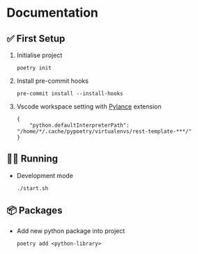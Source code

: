 # Documentation


## ✅ First Setup

1. Initialise project
    ```
    poetry init
    ```

2. Install pre-commit hooks
    ```
    pre-commit install --install-hooks
    ```

2. Vscode workspace setting with [Pylance](https://marketplace.visualstudio.com/items?itemName=ms-python.vscode-pylance) extension
    ```
    {
        "python.defaultInterpreterPath": "/home/*/.cache/pypoetry/virtualenvs/rest-template-***/"
    }
    ```

## 🏃‍♂️ Running

- Development mode
    ```
    ./start.sh
    ```


## 📦 Packages

- Add new python package into project
    ```
    poetry add <python-library>
    ```
